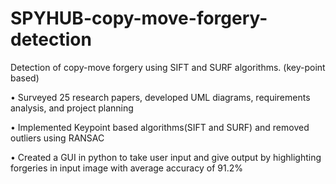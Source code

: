 # SPYHUB-copy-move-forgery-detection
Detection of copy-move forgery using SIFT and SURF algorithms. (key-point based)

• Surveyed 25 research papers, developed UML diagrams, requirements analysis, and project planning

• Implemented Keypoint based algorithms(SIFT and SURF) and removed outliers using RANSAC

• Created a GUI in python to take user input and give output by highlighting forgeries in input image with average accuracy of
91.2%
